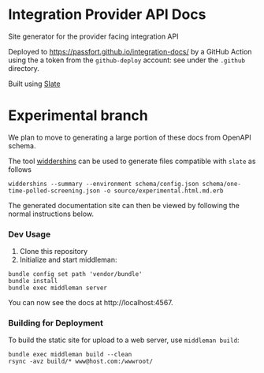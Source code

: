 # Integration Provider API Docs

Site generator for the provider facing integration API

Deployed to https://passfort.github.io/integration-docs/ by a GitHub Action
using the a token from the `github-deploy` account: see under the `.github`
directory.

Built using [Slate](https://github.com/slatedocs/slate)

# Experimental branch

We plan to move to generating a large portion of these docs from OpenAPI schema. 

The tool [widdershins](https://github.com/Mermade/widdershins) can be used to generate files compatible with `slate` as follows

```
widdershins --summary --environment schema/config.json schema/one-time-polled-screening.json -o source/experimental.html.md.erb
```

The generated documentation site can then be viewed by following the normal instructions below.



### Dev Usage

1. Clone this repository
2. Initialize and start middleman:

```shell
bundle config set path 'vendor/bundle'
bundle install
bundle exec middleman server
```

You can now see the docs at http://localhost:4567.


### Building for Deployment

To build the static site for upload to a web server, use `middleman build`:

```shell
bundle exec middleman build --clean
rsync -avz build/* www@host.com:/wwwroot/
```
